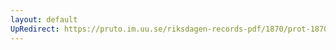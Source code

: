 ```yaml
---
layout: default
UpRedirect: https://pruto.im.uu.se/riksdagen-records-pdf/1870/prot-1870--fk--408.pdf
---
```

